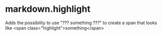 markdown.highlight
==================

Adds the possibility to use "??? something ???" to create a span that looks like &lt;span class="highlight">something&lt;/span>
